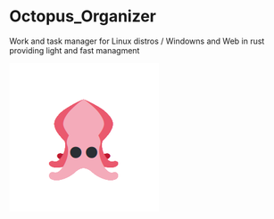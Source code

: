 # Octopus_Organizer

Work and task manager for Linux distros / Windowns and Web in rust providing light and fast managment

<img src="./screenshot-2023-05-30-114459(1).png">
